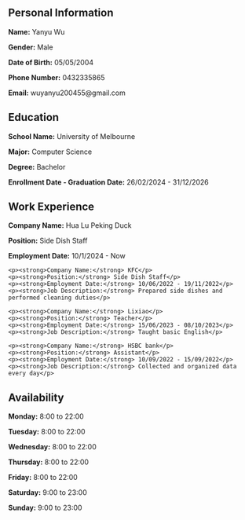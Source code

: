 <div class="section">
    <h2>Personal Information</h2>
    <p><strong>Name:</strong> Yanyu Wu</p>
    <p><strong>Gender:</strong> Male</p>
    <p><strong>Date of Birth:</strong> 05/05/2004</p>
    <p class="contact-info"><strong>Phone Number:</strong> 0432335865</p>
    <p class="contact-info"><strong>Email:</strong> wuyanyu200455@gmail.com</p>
</div>

<div class="section">
    <h2>Education</h2>
    <p><strong>School Name:</strong> University of Melbourne</p>
    <p><strong>Major:</strong> Computer Science</p>
    <p><strong>Degree:</strong> Bachelor</p>
    <p><strong>Enrollment Date - Graduation Date:</strong> 26/02/2024 - 31/12/2026</p>
</div>

<div class="section">
    <h2>Work Experience</h2>
    <p><strong>Company Name:</strong> Hua Lu Peking Duck</p>
    <p><strong>Position:</strong> Side Dish Staff</p>
    <p><strong>Employment Date:</strong> 10/1/2024 - Now</p>

    <p><strong>Company Name:</strong> KFC</p>
    <p><strong>Position:</strong> Side Dish Staff</p>
    <p><strong>Employment Date:</strong> 10/06/2022 - 19/11/2022</p>
    <p><strong>Job Description:</strong> Prepared side dishes and performed cleaning duties</p>

    <p><strong>Company Name:</strong> Lixiao</p>
    <p><strong>Position:</strong> Teacher</p>
    <p><strong>Employment Date:</strong> 15/06/2023 - 08/10/2023</p>
    <p><strong>Job Description:</strong> Taught basic English</p>

    <p><strong>Company Name:</strong> HSBC bank</p>
    <p><strong>Position:</strong> Assistant</p>
    <p><strong>Employment Date:</strong> 10/09/2022 - 15/09/2022</p>
    <p><strong>Job Description:</strong> Collected and organized data every day</p>
</div>

<div class="section">
    <h2>Availability</h2>
    <p><strong>Monday:</strong> 8:00 to 22:00</p>
    <p><strong>Tuesday:</strong> 8:00 to 22:00</p>
    <p><strong>Wednesday:</strong> 8:00 to 22:00</p>
    <p><strong>Thursday:</strong> 8:00 to 22:00</p>
    <p><strong>Friday:</strong> 8:00 to 22:00</p>
    <p><strong>Saturday:</strong> 9:00 to 23:00</p>
    <p><strong>Sunday:</strong> 9:00 to 23:00</p>
</div>

</html>
